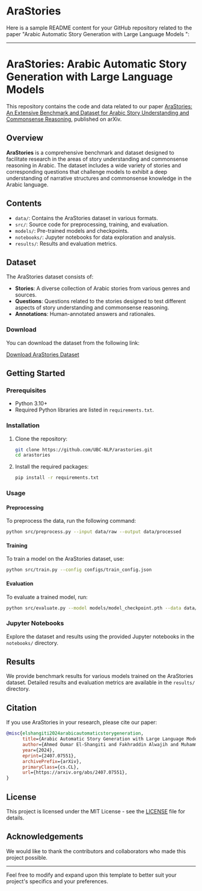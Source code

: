 # AraStories
Here is a sample README content for your GitHub repository related to the paper "Arabic Automatic Story Generation with Large Language Models
":

---

# AraStories: Arabic Automatic Story Generation with Large Language Models


This repository contains the code and data related to our paper [AraStories: An Extensive Benchmark and Dataset for Arabic Story Understanding and Commonsense Reasoning](https://arxiv.org/abs/2407.07551), published on arXiv.

## Overview

**AraStories** is a comprehensive benchmark and dataset designed to facilitate research in the areas of story understanding and commonsense reasoning in Arabic. The dataset includes a wide variety of stories and corresponding questions that challenge models to exhibit a deep understanding of narrative structures and commonsense knowledge in the Arabic language.

## Contents

- `data/`: Contains the AraStories dataset in various formats.
- `src/`: Source code for preprocessing, training, and evaluation.
- `models/`: Pre-trained models and checkpoints.
- `notebooks/`: Jupyter notebooks for data exploration and analysis.
- `results/`: Results and evaluation metrics.

## Dataset

The AraStories dataset consists of:

- **Stories**: A diverse collection of Arabic stories from various genres and sources.
- **Questions**: Questions related to the stories designed to test different aspects of story understanding and commonsense reasoning.
- **Annotations**: Human-annotated answers and rationales.

### Download

You can download the dataset from the following link:

[Download AraStories Dataset](https://example.com/download)

## Getting Started

### Prerequisites

- Python 3.10+
- Required Python libraries are listed in `requirements.txt`.

### Installation

1. Clone the repository:
   ```sh
   git clone https://github.com/UBC-NLP/arastories.git
   cd arastories
   ```

2. Install the required packages:
   ```sh
   pip install -r requirements.txt
   ```

### Usage

#### Preprocessing

To preprocess the data, run the following command:
```sh
python src/preprocess.py --input data/raw --output data/processed
```

#### Training

To train a model on the AraStories dataset, use:
```sh
python src/train.py --config configs/train_config.json
```

#### Evaluation

To evaluate a trained model, run:
```sh
python src/evaluate.py --model models/model_checkpoint.pth --data data/processed
```

### Jupyter Notebooks

Explore the dataset and results using the provided Jupyter notebooks in the `notebooks/` directory.

## Results

We provide benchmark results for various models trained on the AraStories dataset. Detailed results and evaluation metrics are available in the `results/` directory.

## Citation

If you use AraStories in your research, please cite our paper:

```bibtex
@misc{elshangiti2024arabicautomaticstorygeneration,
      title={Arabic Automatic Story Generation with Large Language Models}, 
      author={Ahmed Oumar El-Shangiti and Fakhraddin Alwajih and Muhammad Abdul-Mageed},
      year={2024},
      eprint={2407.07551},
      archivePrefix={arXiv},
      primaryClass={cs.CL},
      url={https://arxiv.org/abs/2407.07551}, 
}
```

## License

This project is licensed under the MIT License - see the [LICENSE](LICENSE) file for details.

## Acknowledgements

We would like to thank the contributors and collaborators who made this project possible.

---

Feel free to modify and expand upon this template to better suit your project's specifics and your preferences.
